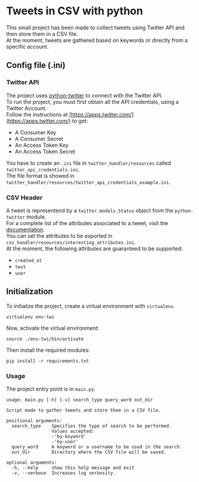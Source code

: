 # Tweets in CSV with python

This small project has been made to collect tweets using Twitter API and then store them in a CSV file.  
At the moment, tweets are gathered based on keywords or directly from a specific account.  

## Config file (.ini)
### Twitter API
The project uses [python-twitter](https://github.com/bear/python-twitter) to connect with the Twitter API.  
To run the project, you must first obtain all the API credentials, using a Twitter Account.  
Follow the instructions at [https://apps.twitter.com/](https://apps.twitter.com/) to get:  

* A Consumer Key
* A Consumer Secret
* An Access Token Key
* An Access Token Secret

You have to create an `.ini` file in `twitter_handler/resources` called `twitter_api_credentials.ini`.  
The file format is showed in `twitter_handler/resources/twitter_api_credentials_example.ini`.  

### CSV Header
A tweet is representend by a `twitter.models.Status` object from the `python-twitter` module.  
For a complete list of the attributes associated to a tweet, visit the [documentation](http://python-twitter.readthedocs.io/en/latest/_modules/twitter/models.html#Status).  
You can set the attributes to be exported in `csv_handler/resources/interesting_attributes.ini`.  
At the moment, the following attributes are guaranteed to be supported:  
* `created_at`
* `text`
* `user`

## Initialization
To initialize the project, create a virtual environment with `virtualenv`.  
```
virtualenv env-twi
```

Now, activate the virtual environment:  
```
source ./env-twi/bin/activate
```

Then install the required modules:  
```
pip install -r requirements.txt
```

### Usage
The project entry point is in `main.py`.  
```
usage: main.py [-h] [-v] search_type query_word out_dir

Script made to gather tweets and store them in a CSV file.

positional arguments:
  search_type    Specifies the type of search to be performed.
                 Values accepted:
                 -'by-keyword'
                 -'by-user'
  query_word     A keyword or a username to be used in the search.
  out_dir        Directory where the CSV file will be saved.

optional arguments:
  -h, --help     show this help message and exit
  -v, --verbose  Increases log verbosity.

```

